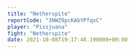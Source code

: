 ```yaml
---
title: "Netherspite"
reportCode: "3NWZ9pcKAbYPfqxC"
player: "Pissjuana"
fight: "Netherspite"
date: 2021-10-08T19:17:48.190000+00:00
---
```

